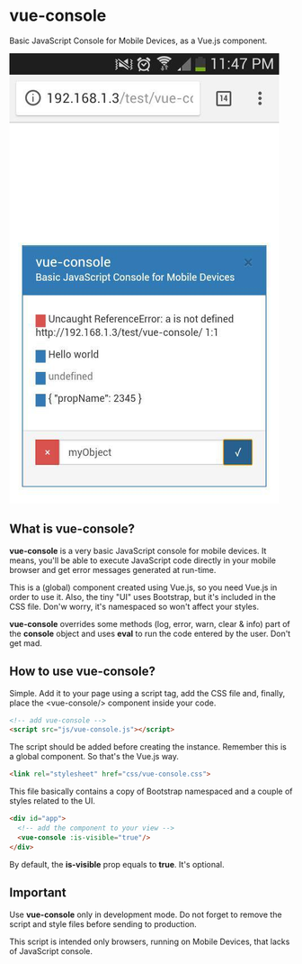 # vue-console
Basic JavaScript Console for Mobile Devices, as a Vue.js component.

![](/images/vue-console-01.jpg)

## What is vue-console?
**vue-console** is a very basic JavaScript console for mobile devices. It means, you'll be able to execute JavaScript code directly in your mobile browser and get error messages generated at run-time.

This is a (global) component created using Vue.js, so you need Vue.js in order to use it. Also, the tiny "UI" uses Bootstrap, but it's included in the CSS file. Don'w worry, it's namespaced so won't affect your styles.

**vue-console** overrides some methods (log, error, warn, clear & info) part of the **console** object and uses **eval** to run the code entered by the user. Don't get mad.

## How to use vue-console?
Simple. Add it to your page using a script tag, add the CSS file and, finally, place the &lt;vue-console/&gt; component inside your code.

```html
<!-- add vue-console -->
<script src="js/vue-console.js"></script>
```
The script should be added before creating the instance. Remember this is a global component. So that's the Vue.js way.

```html
<link rel="stylesheet" href="css/vue-console.css">
```
This file basically contains a copy of Bootstrap namespaced and a couple of styles related to the UI.

```html
<div id="app">
  <!-- add the component to your view -->
  <vue-console :is-visible="true"/>
</div>
```
By default, the **is-visible** prop equals to **true**. It's optional.

## Important
Use **vue-console** only in development mode. Do not forget to remove the script and style files before sending to production.

This script is intended only browsers, running on Mobile Devices, that lacks of JavaScript console.